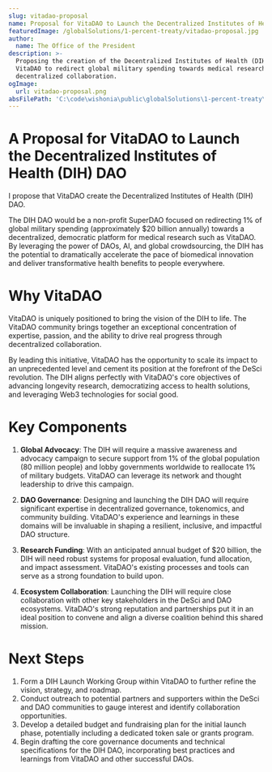 ```yaml
---
slug: vitadao-proposal
name: Proposal for VitaDAO to Launch the Decentralized Institutes of Health (DIH)
featuredImage: /globalSolutions/1-percent-treaty/vitadao-proposal.jpg
author:
  name: The Office of the President
description: >-
  Proposing the creation of the Decentralized Institutes of Health (DIH) DAO by
  VitaDAO to redirect global military spending towards medical research through
  decentralized collaboration.
ogImage:
  url: vitadao-proposal.png
absFilePath: 'C:\code\wishonia\public\globalSolutions\1-percent-treaty\vitadao-proposal.md'
---
```


# A Proposal for VitaDAO to Launch the Decentralized Institutes of Health (DIH) DAO

I propose that VitaDAO create the Decentralized Institutes of Health (DIH) DAO.

The DIH DAO would be a non-profit SuperDAO focused on redirecting 1% of global military spending (approximately $20 billion annually) towards a decentralized, democratic platform for medical research such as VitaDAO. By leveraging the power of DAOs, AI, and global crowdsourcing, the DIH has the potential to dramatically accelerate the pace of biomedical innovation and deliver transformative health benefits to people everywhere.

# Why VitaDAO

VitaDAO is uniquely positioned to bring the vision of the DIH to life. The VitaDAO community brings together an exceptional concentration of expertise, passion, and the ability to drive real progress through decentralized collaboration.

By leading this initiative, VitaDAO has the opportunity to scale its impact to an unprecedented level and cement its position at the forefront of the DeSci revolution. The DIH aligns perfectly with VitaDAO's core objectives of advancing longevity research, democratizing access to health solutions, and leveraging Web3 technologies for social good.

# Key Components

1. **Global Advocacy**: The DIH will require a massive awareness and advocacy campaign to secure support from 1% of the global population (80 million people) and lobby governments worldwide to reallocate 1% of military budgets. VitaDAO can leverage its network and thought leadership to drive this campaign.

2. **DAO Governance**: Designing and launching the DIH DAO will require significant expertise in decentralized governance, tokenomics, and community building. VitaDAO's experience and learnings in these domains will be invaluable in shaping a resilient, inclusive, and impactful DAO structure.

3. **Research Funding**: With an anticipated annual budget of $20 billion, the DIH will need robust systems for proposal evaluation, fund allocation, and impact assessment. VitaDAO's existing processes and tools can serve as a strong foundation to build upon.

4. **Ecosystem Collaboration**: Launching the DIH will require close collaboration with other key stakeholders in the DeSci and DAO ecosystems. VitaDAO's strong reputation and partnerships put it in an ideal position to convene and align a diverse coalition behind this shared mission.

# Next Steps

1. Form a DIH Launch Working Group within VitaDAO to further refine the vision, strategy, and roadmap.
2. Conduct outreach to potential partners and supporters within the DeSci and DAO communities to gauge interest and identify collaboration opportunities.
3. Develop a detailed budget and fundraising plan for the initial launch phase, potentially including a dedicated token sale or grants program.
4. Begin drafting the core governance documents and technical specifications for the DIH DAO, incorporating best practices and learnings from VitaDAO and other successful DAOs.
